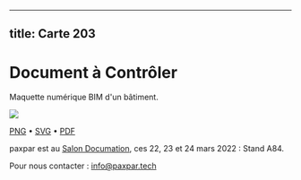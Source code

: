 
---
title: Carte 203
---

# Document à Contrôler

Maquette numérique BIM d'un bâtiment.


![](https://media.paxpar.tech/ludi/card_203_recto.png)

[PNG](https://media.paxpar.tech/ludi/card_203_recto.png) • [SVG](https://media.paxpar.tech/ludi/card_203_recto.svg) • [PDF](https://media.paxpar.tech/ludi/card_203_recto.pdf)

paxpar est au [Salon Documation](https://www.documation.fr/info_societe/527/paxpartech.html), ces 22, 23 et 24 mars 2022 : Stand A84.

Pour nous contacter : info@paxpar.tech


